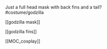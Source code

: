 Just a full head mask with back fins and a tail?  
#costume/godzilla

[[godzilla mask]]

[[godzilla fins]]

[[MOC_cosplay]]
